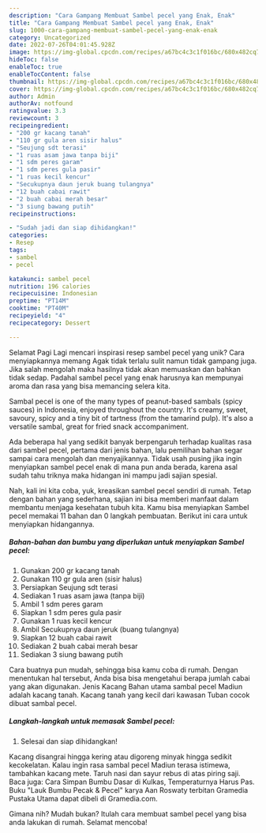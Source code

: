 ```yaml
---
description: "Cara Gampang Membuat Sambel pecel yang Enak, Enak"
title: "Cara Gampang Membuat Sambel pecel yang Enak, Enak"
slug: 1000-cara-gampang-membuat-sambel-pecel-yang-enak-enak
category: Uncategorized
date: 2022-07-26T04:01:45.928Z
image: https://img-global.cpcdn.com/recipes/a67bc4c3c1f016bc/680x482cq70/sambel-pecel-foto-resep-utama.jpg
hideToc: false
enableToc: true
enableTocContent: false
thumbnail: https://img-global.cpcdn.com/recipes/a67bc4c3c1f016bc/680x482cq70/sambel-pecel-foto-resep-utama.jpg
cover: https://img-global.cpcdn.com/recipes/a67bc4c3c1f016bc/680x482cq70/sambel-pecel-foto-resep-utama.jpg
author: Admin
authorAv: notfound
ratingvalue: 3.3
reviewcount: 3
recipeingredient:
- "200 gr kacang tanah"
- "110 gr gula aren sisir halus"
- "Seujung sdt terasi"
- "1 ruas asam jawa tanpa biji"
- "1 sdm peres garam"
- "1 sdm peres gula pasir"
- "1 ruas kecil kencur"
- "Secukupnya daun jeruk buang tulangnya"
- "12 buah cabai rawit"
- "2 buah cabai merah besar"
- "3 siung bawang putih"
recipeinstructions:

- "Sudah jadi dan siap dihidangkan!"
categories:
- Resep
tags:
- sambel
- pecel

katakunci: sambel pecel 
nutrition: 196 calories
recipecuisine: Indonesian
preptime: "PT14M"
cooktime: "PT40M"
recipeyield: "4"
recipecategory: Dessert

---
```



Selamat Pagi Lagi mencari inspirasi resep sambel pecel yang unik? Cara menyiapkannya memang Agak tidak terlalu sulit namun tidak gampang juga. Jika salah mengolah maka hasilnya tidak akan memuaskan dan bahkan tidak sedap. Padahal sambel pecel yang enak harusnya kan mempunyai aroma dan rasa yang bisa memancing selera kita.


Sambal pecel is one of the many types of peanut-based sambals (spicy sauces) in Indonesia, enjoyed throughout the country. It&#39;s creamy, sweet, savoury, spicy and a tiny bit of tartness (from the tamarind pulp). It&#39;s also a versatile sambal, great for fried snack accompaniment.

Ada beberapa hal yang sedikit banyak berpengaruh terhadap kualitas rasa dari sambel pecel, pertama dari jenis bahan, lalu pemilihan bahan segar sampai cara mengolah dan menyajikannya. Tidak usah pusing jika ingin menyiapkan sambel pecel enak di mana pun anda berada, karena asal sudah tahu triknya maka hidangan ini mampu jadi sajian spesial.


Nah, kali ini kita coba, yuk, kreasikan sambel pecel sendiri di rumah. Tetap dengan bahan yang sederhana, sajian ini bisa memberi manfaat dalam membantu menjaga kesehatan tubuh kita. Kamu bisa menyiapkan Sambel pecel memakai 11 bahan dan 0 langkah pembuatan. Berikut ini cara untuk menyiapkan hidangannya.

<!--inarticleads1-->

##### Bahan-bahan dan bumbu yang diperlukan untuk menyiapkan Sambel pecel:

1. Gunakan 200 gr kacang tanah
1. Gunakan 110 gr gula aren (sisir halus)
1. Persiapkan Seujung sdt terasi
1. Sediakan 1 ruas asam jawa (tanpa biji)
1. Ambil 1 sdm peres garam
1. Siapkan 1 sdm peres gula pasir
1. Gunakan 1 ruas kecil kencur
1. Ambil Secukupnya daun jeruk (buang tulangnya)
1. Siapkan 12 buah cabai rawit
1. Sediakan 2 buah cabai merah besar
1. Sediakan 3 siung bawang putih


Cara buatnya pun mudah, sehingga bisa kamu coba di rumah. Dengan menentukan hal tersebut, Anda bisa bisa mengetahui berapa jumlah cabai yang akan digunakan. Jenis Kacang Bahan utama sambal pecel Madiun adalah kacang tanah. Kacang tanah yang kecil dari kawasan Tuban cocok dibuat sambal pecel. 

<!--inarticleads2-->

##### Langkah-langkah untuk memasak Sambel pecel:


1. Selesai dan siap dihidangkan!

Kacang disangrai hingga kering atau digoreng minyak hingga sedikit kecokelatan. Kalau ingin rasa sambal pecel Madiun terasa istimewa, tambahkan kacang mete. Taruh nasi dan sayur rebus di atas piring saji. Baca juga: Cara Simpan Bumbu Dasar di Kulkas, Temperaturnya Harus Pas. Buku &#34;Lauk Bumbu Pecak &amp; Pecel&#34; karya Aan Roswaty terbitan Gramedia Pustaka Utama dapat dibeli di Gramedia.com. 

Gimana nih? Mudah bukan? Itulah cara membuat sambel pecel yang bisa anda lakukan di rumah. Selamat mencoba!
